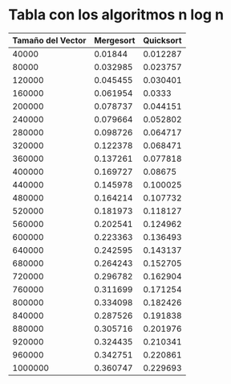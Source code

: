 # Tabla con los algoritmos n log n

| Tamaño del Vector | Mergesort | Quicksort |
|-------------------|-----------|-----------|
|40000|0.01844|0.012287|
|80000|0.032985|0.023757|
|120000|0.045455|0.030401|
|160000|0.061954|0.0333|
|200000|0.078737|0.044151|
|240000|0.079664|0.052802|
|280000|0.098726|0.064717|
|320000|0.122378|0.068471|
|360000|0.137261|0.077818|
|400000|0.169727|0.08675|
|440000|0.145978|0.100025|
|480000|0.164214|0.107732|
|520000|0.181973|0.118127|
|560000|0.202541|0.124962|
|600000|0.223363|0.136493|
|640000|0.242595|0.143137|
|680000|0.264243|0.152705|
|720000|0.296782|0.162904|
|760000|0.311699|0.171254|
|800000|0.334098|0.182426|
|840000|0.287526|0.191838|
|880000|0.305716|0.201976|
|920000|0.324435|0.210341|
|960000|0.342751|0.220861|
|1000000|0.360747|0.229693|
